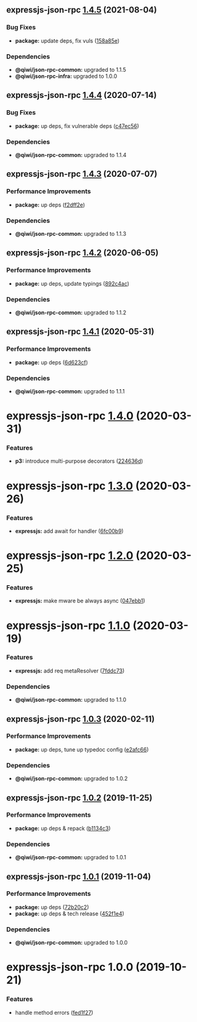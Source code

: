 ## expressjs-json-rpc [1.4.5](https://github.com/qiwi/json-rpc/compare/expressjs-json-rpc@1.4.4...expressjs-json-rpc@1.4.5) (2021-08-04)


### Bug Fixes

* **package:** update deps, fix vuls ([158a85e](https://github.com/qiwi/json-rpc/commit/158a85ed53d421211ce638d5c60f02b952db275e))





### Dependencies

* **@qiwi/json-rpc-common:** upgraded to 1.1.5
* **@qiwi/json-rpc-infra:** upgraded to 1.0.0

## expressjs-json-rpc [1.4.4](https://github.com/qiwi/json-rpc/compare/expressjs-json-rpc@1.4.3...expressjs-json-rpc@1.4.4) (2020-07-14)


### Bug Fixes

* **package:** up deps, fix vulnerable deps ([c47ec56](https://github.com/qiwi/json-rpc/commit/c47ec56135c4c4649311a8169dec339ba46da780))





### Dependencies

* **@qiwi/json-rpc-common:** upgraded to 1.1.4

## expressjs-json-rpc [1.4.3](https://github.com/qiwi/json-rpc/compare/expressjs-json-rpc@1.4.2...expressjs-json-rpc@1.4.3) (2020-07-07)


### Performance Improvements

* **package:** up deps ([f2dff2e](https://github.com/qiwi/json-rpc/commit/f2dff2e543e3bb074c836c578fe7f770e387ac22))





### Dependencies

* **@qiwi/json-rpc-common:** upgraded to 1.1.3

## expressjs-json-rpc [1.4.2](https://github.com/qiwi/json-rpc/compare/expressjs-json-rpc@1.4.1...expressjs-json-rpc@1.4.2) (2020-06-05)


### Performance Improvements

* **package:** up deps, update typings ([892c4ac](https://github.com/qiwi/json-rpc/commit/892c4aca77f0d9aa6a3131a1bd07274bbd0b6160))





### Dependencies

* **@qiwi/json-rpc-common:** upgraded to 1.1.2

## expressjs-json-rpc [1.4.1](https://github.com/qiwi/json-rpc/compare/expressjs-json-rpc@1.4.0...expressjs-json-rpc@1.4.1) (2020-05-31)


### Performance Improvements

* **package:** up deps ([6d623cf](https://github.com/qiwi/json-rpc/commit/6d623cf73724314557f045ad641573a6d155e2d8))





### Dependencies

* **@qiwi/json-rpc-common:** upgraded to 1.1.1

# expressjs-json-rpc [1.4.0](https://github.com/qiwi/json-rpc/compare/expressjs-json-rpc@1.3.0...expressjs-json-rpc@1.4.0) (2020-03-31)


### Features

* **p3:** introduce multi-purpose decorators ([224636d](https://github.com/qiwi/json-rpc/commit/224636d7f5bd23472d548704a99ec014b61aadd3))

# expressjs-json-rpc [1.3.0](https://github.com/qiwi/json-rpc/compare/expressjs-json-rpc@1.2.0...expressjs-json-rpc@1.3.0) (2020-03-26)


### Features

* **expressjs:** add await for handler ([6fc00b9](https://github.com/qiwi/json-rpc/commit/6fc00b9d40cfcd84ec96ff983030f58a9e617603))

# expressjs-json-rpc [1.2.0](https://github.com/qiwi/json-rpc/compare/expressjs-json-rpc@1.1.0...expressjs-json-rpc@1.2.0) (2020-03-25)


### Features

* **expressjs:** make mware be always async ([047ebb1](https://github.com/qiwi/json-rpc/commit/047ebb12daf0268c914df3ce4f3c9ae2f87a688e))

# expressjs-json-rpc [1.1.0](https://github.com/qiwi/json-rpc/compare/expressjs-json-rpc@1.0.3...expressjs-json-rpc@1.1.0) (2020-03-19)


### Features

* **expressjs:** add req metaResolver ([7fddc73](https://github.com/qiwi/json-rpc/commit/7fddc73d7dbc61509748cd0b0c4029ce7afd6936))





### Dependencies

* **@qiwi/json-rpc-common:** upgraded to 1.1.0

## expressjs-json-rpc [1.0.3](https://github.com/qiwi/json-rpc/compare/expressjs-json-rpc@1.0.2...expressjs-json-rpc@1.0.3) (2020-02-11)


### Performance Improvements

* **package:** up deps, tune up typedoc config ([e2afc66](https://github.com/qiwi/json-rpc/commit/e2afc66460997567f18902467c09161398deb7e1))





### Dependencies

* **@qiwi/json-rpc-common:** upgraded to 1.0.2

## expressjs-json-rpc [1.0.2](https://github.com/qiwi/json-rpc/compare/expressjs-json-rpc@1.0.1...expressjs-json-rpc@1.0.2) (2019-11-25)


### Performance Improvements

* **package:** up deps & repack ([b1134c3](https://github.com/qiwi/json-rpc/commit/b1134c3222a6d45927e542b0c29ee8524723c884))





### Dependencies

* **@qiwi/json-rpc-common:** upgraded to 1.0.1

## expressjs-json-rpc [1.0.1](https://github.com/qiwi/json-rpc/compare/expressjs-json-rpc@1.0.0...expressjs-json-rpc@1.0.1) (2019-11-04)


### Performance Improvements

* **package:** up deps ([72b20c2](https://github.com/qiwi/json-rpc/commit/72b20c2022d0874717e99d92f0ea9344c0573030))
* **package:** up deps & tech release ([452f1e4](https://github.com/qiwi/json-rpc/commit/452f1e4f1f32a4c09a4b55a3d58b7d19e40145c9))





### Dependencies

* **@qiwi/json-rpc-common:** upgraded to 1.0.0

# expressjs-json-rpc 1.0.0 (2019-10-21)


### Features

* handle method errors ([fed1f27](https://github.com/qiwi/json-rpc/commit/fed1f27))
